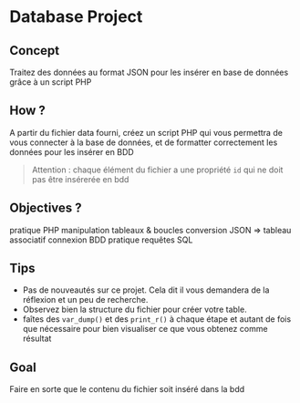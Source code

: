 # Database Project

## Concept

Traitez des données au format JSON pour les insérer en base de données grâce à un script PHP

## How ?

A partir du fichier data fourni, créez un script PHP qui vous permettra de vous connecter à la base de données, et de formatter correctement les données pour les insérer en BDD

> Attention : chaque élément du fichier a une propriété `id` qui ne doit pas être insérerée en bdd

## Objectives ?

pratique PHP
manipulation tableaux & boucles
conversion JSON => tableau associatif
connexion BDD
pratique requêtes SQL

## Tips

- Pas de nouveautés sur ce projet. Cela dit il vous demandera de la réflexion et un peu de recherche.
- Observez bien la structure du fichier pour créer votre table.
- faîtes des `var_dump()` et des `print_r()` à chaque étape et autant de fois que nécessaire pour bien visualiser ce que vous obtenez comme résultat

## Goal

Faire en sorte que le contenu du fichier soit inséré dans la bdd
